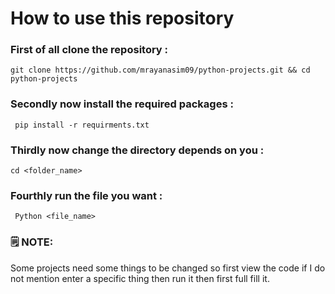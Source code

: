 # How to  use this repository

### First of all clone the repository :

```
git clone https://github.com/mrayanasim09/python-projects.git && cd python-projects 
```

### Secondly now install the required packages :

```
 pip install -r requirments.txt
```

### Thirdly now change the directory depends on you :

```
cd <folder_name>
```

### Fourthly run the file you want :

```
 Python <file_name>
```

### 🗒 NOTE:

Some projects need some things to be changed so first view the code if I do not mention enter a specific thing then run it then first full fill it.
